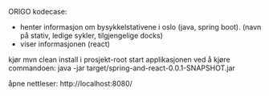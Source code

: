 ORIGO kodecase: 
- henter informasjon om bysykkelstativene i oslo (java, spring boot). (navn på stativ, ledige sykler, tilgjengelige docks) 
- viser informasjonen (react)

kjør mvn clean install i prosjekt-root 
start applikasjonen ved å kjøre commandoen: java -jar target/spring-and-react-0.0.1-SNAPSHOT.jar

åpne nettleser: http://localhost:8080/